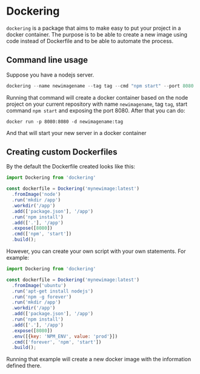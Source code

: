 # Dockering

`dockering` is a package that aims to make easy to put your project in a docker container. The purpose is to be able to create a new image using code instead of Dockerfile and to be able to automate the process.

## Command line usage

Suppose you have a nodejs server.

```javascript
dockering --name newimagename --tag tag --cmd "npm start" --port 8080
```

Running that command will create a docker container based on the node project on your current repository with name `newimagename`, tag `tag`, start command `npm start` and exposing the port 8080. After that you can do:

```
docker run -p 8080:8080 -d newimagename:tag
```

And that will start your new server in a docker container

## Creating custom Dockerfiles

By the default the Dockerfile created looks like this:

```javascript
import Dockering from 'dockering'

const dockerfile = Dockering('mynewimage:latest')
  .fromImage('node')
  .run('mkdir /app')
  .workdir('/app')
  .add(['package.json'], '/app')
  .run('npm install')
  .add(['.'], '/app')
  .expose([8080])
  .cmd(['npm', 'start'])
  .build();
```

However, you can create your own script with your own statements. For example:

```javascript
import Dockering from 'dockering'

const dockerfile = Dockering('mynewimage:latest')
  .fromImage('ubuntu')
  .run('apt-get install nodejs')
  .run('npm -g forever')
  .run('mkdir /app')
  .workdir('/app')
  .add(['package.json'], '/app')
  .run('npm install')
  .add(['.'], '/app')
  .expose([8080])
  .env([{key: 'NPM_ENV', value: 'prod'}])
  .cmd(['forever', 'npm', 'start'])
  .build();
```

Running that example will create a new docker image with the information defined there.
